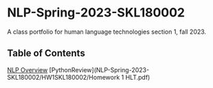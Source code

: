 # NLP-Spring-2023-SKL180002
A class portfolio for human language technologies section 1, fall 2023.

## **Table of Contents**
[NLP Overview](OverView.pdf)
[PythonReview](NLP-Spring-2023-SKL180002/HW1SKL180002/Homework 1 HLT.pdf)
